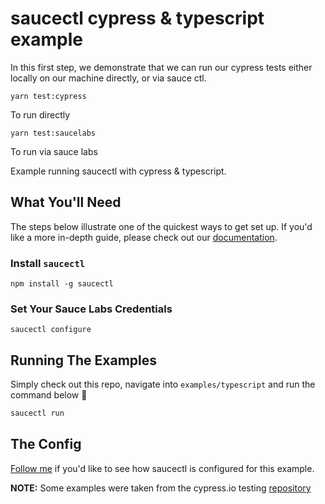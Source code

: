 # saucectl cypress & typescript example

In this first step, we demonstrate that we can run our cypress tests either locally on our machine directly, or via sauce ctl. 

```
yarn test:cypress
```

To run directly


```
yarn test:saucelabs
```

To run via sauce labs


Example running saucectl with cypress & typescript.

## What You'll Need

The steps below illustrate one of the quickest ways to get set up. If you'd like a more in-depth guide, please check out
our [documentation](https://docs.saucelabs.com/testrunner-toolkit/installation).

### Install `saucectl`

```shell
npm install -g saucectl
```

### Set Your Sauce Labs Credentials

```shell
saucectl configure
```

## Running The Examples

Simply check out this repo, navigate into `examples/typescript` and run the command below :rocket:

```bash
saucectl run
```

## The Config

[Follow me](.sauce/config.yml) if you'd like to see how saucectl is configured for this example.

**NOTE:**
Some examples were taken from the cypress.io testing [repository](https://github.com/cypress-io/cypress-example-kitchensink) 
